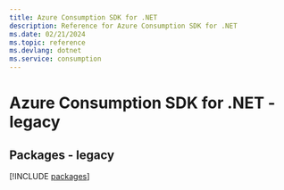 ```yaml
---
title: Azure Consumption SDK for .NET
description: Reference for Azure Consumption SDK for .NET
ms.date: 02/21/2024
ms.topic: reference
ms.devlang: dotnet
ms.service: consumption
---
```

# Azure Consumption SDK for .NET - legacy
## Packages - legacy
[!INCLUDE [packages](consumption-index.md)]